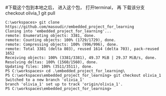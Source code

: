 #下载这个包到本地之后， 进入这个包， 打开terminal， 再 下载该分支
checkout olivia_1
git pull

    C:\workspaces> git clone https://github.com/masoudir/embedded_project_for_learning
    Cloning into 'embedded_project_for_learning'...
    remote: Enumerating objects: 3381, done.
    remote: Counting objects: 100% (1729/1729), done.
    remote: Compressing objects: 100% (996/996), done.
    remote: Total 3381 (delta 803), reused 1614 (delta 703), pack-reused 1652
    Receiving objects: 100% (3381/3381), 49.37 MiB | 29.37 MiB/s, done.
    Resolving deltas: 100% (1560/1560), done.
    Updating files: 100% (3511/3511), done.
    PS C:\workspaces> cd .\embedded_project_for_learning\
    PS C:\workspaces\embedded_project_for_learning> git checkout olivia_1
    Switched to a new branch 'olivia_1'
    branch 'olivia_1' set up to track 'origin/olivia_1'.
    PS C:\workspaces\embedded_project_for_learning>
